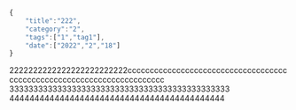 ```javascript
{
    "title":"222",
    "category":"2",
    "tags":["1","tag1"],
    "date":["2022","2","18"]
}
```

2222222222222222222222222ccccccccccccccccccccccccccccccccccccccccccccccccccccccccccccccccccccccc
3333333333333333333333333333333333333333333333
4444444444444444444444444444444444444444444
